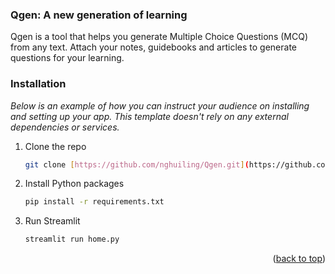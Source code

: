 ### Qgen: A new generation of learning

Qgen is a tool that helps you generate Multiple Choice Questions (MCQ) from any text. Attach your notes, guidebooks and articles to generate questions for your learning.

### Installation

_Below is an example of how you can instruct your audience on installing and setting up your app. This template doesn't rely on any external dependencies or services._

1. Clone the repo
   ```sh
   git clone [https://github.com/nghuiling/Qgen.git](https://github.com/nghuiling/Qgen.git)
   ```
3. Install Python packages
   ```sh
   pip install -r requirements.txt
   ```
4. Run Streamlit 
   ```sh
   streamlit run home.py
   ```

<p align="right">(<a href="#readme-top">back to top</a>)</p>
